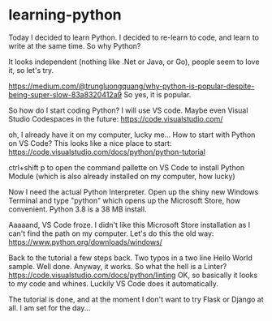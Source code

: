 # learning-python

Today I decided to learn Python. I decided to re-learn to code, and learn to write at the same time. So why Python?

It looks independent (nothing like .Net or Java, or Go), people seem to love it, so let's try.

https://medium.com/@trungluongquang/why-python-is-popular-despite-being-super-slow-83a8320412a9
So yes, it is popular. 

So how do I start coding Python? I will use VS code. Maybe even Visual Studio Codespaces in the future:
https://code.visualstudio.com/

oh, I already have it on my computer, lucky me... How to start with Python on VS Code? This looks like a nice place to start:
https://code.visualstudio.com/docs/python/python-tutorial

ctrl+shift p to open the command pallette on VS Code to install Python Module (which is also already installed on my computer, how lucky)

Now I need the actual Python Interpreter. Open up the shiny new Windows Terminal and type "python" which opens up the Microsoft Store, how convenient. Python 3.8 is a 38 MB install. 

Aaaaand, VS Code froze. I didn't like this Microsoft Store installation as I can't find the path on my computer. Let's do this the old way:
https://www.python.org/downloads/windows/

Back to the tutorial a few steps back. Two typos in a two line Hello World sample. Well done. Anyway, it works. So what the hell is a Linter?
https://code.visualstudio.com/docs/python/linting
OK, so basically it looks to my code and whines. Luckily VS Code does it automatically.

The tutorial is done, and at the moment I don't want to try Flask or Django at all. I am set for the day...





